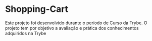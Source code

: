 # Shopping-Cart
Este projeto foi desenvolvido durante o período de Curso da Trybe. O projeto tem por objetivo a avaliação e prática dos conhecimentos adquiridos na Trybe
